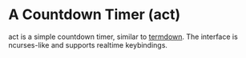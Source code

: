 # A Countdown Timer (act)
act is a simple countdown timer, similar to [termdown](https://github.com/trehn/termdown). The interface is ncurses-like and supports realtime keybindings.
